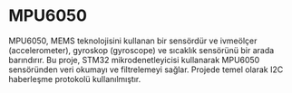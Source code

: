 # MPU6050
MPU6050, MEMS teknolojisini kullanan bir sensördür ve ivmeölçer (accelerometer), gyroskop (gyroscope) ve sıcaklık sensörünü bir arada barındırır. Bu proje, STM32 mikrodenetleyicisi kullanarak MPU6050 sensöründen veri okumayı ve filtrelemeyi sağlar. Projede temel olarak I2C haberleşme protokolü kullanılmıştır.
